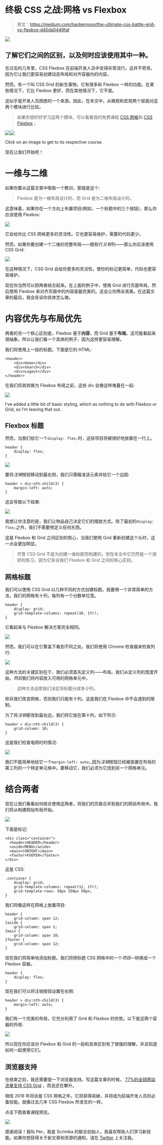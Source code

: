 # 终极 CSS 之战:网格 vs Flexbox

> 原文：<https://medium.com/hackernoon/the-ultimate-css-battle-grid-vs-flexbox-d40da0449faf>

![](img/d19cd76380aa51738d54bac11dff292c.png)

## 了解它们之间的区别，以及何时应该使用其中一种。

在过去的几年里，CSS Flexbox 在前端开发人员中变得非常流行。这并不奇怪，因为它让我们更容易创建动态布局和对齐容器内的内容。

然而，有一个叫 CSS Grid 的新生事物，它有很多和 Flexbox 一样的功能。在某些情况下，它比 Flexbox 更好，而在其他情况下，它不是。

这似乎是开发人员困惑的一个来源。因此，在本文中，从微观和宏观两个层面对这两个模块进行比较。

> 如果你想好好学习这两个模块，可以看看我的免费课程 [CSS 网格](https://scrimba.com/g/gR8PTE)和 [CSS Flexbox](https://scrimba.com/g/gflexbox) 。

[![](img/6524fb108f88e515ee4fdafd4bfb9129.png)](https://scrimba.com/g/gR8PTE)[![](img/0bafbacc5ffc4384f722919c3b9af610.png)](https://scrimba.com/g/gflexbox)

Click on an image to get to its respective course.

现在让我们开始吧！

# 一维与二维

如果你要从这篇文章中吸取一个教训，那就是这个:

> Flexbox 是为一维布局设计的，而 Grid 是为二维布局设计的。

这意味着，如果你在一个方向上布置项目(例如，一个标题中的三个按钮)，那么你应该使用 Flexbox:

![](img/2e96584de4bfa57cf6ecb79d77e3935e.png)

它会给你比 CSS 网格更多的灵活性。它也更容易维护，需要的代码更少。

然而，如果你要创建一个二维的完整布局——既有行*又有*列——那么你应该使用 CSS Grid:

![](img/c24b9427df634b1c22bb75f4460a3159.png)

在这种情况下，CSS Grid 会给你更多的灵活性，使你的标记更简单，代码也更容易维护。

现在你当然可以把两者结合起来。在上面的例子中，使用 Grid 进行页面布局，然后使用 Flexbox 来对齐页眉中的内容是最完美的。这会让你两全其美。在这篇文章的最后，我会告诉你具体怎么做。

# 内容优先与布局优先

两者的另一个核心区别是，Flexbox 基于**内容**，而 Grid 基于**布局**。这可能看起来很抽象，所以让我们看一个具体的例子，因为这样更容易理解。

我们将使用上一段的标题。下面是它的 HTML:

```
<header>
    <div>Home</div>
    <div>Search</div>
    <div>Logout</div>
</header>
```

在我们将其转换为 Flexbox 布局之前，这些 div 会像这样堆叠在一起:

![](img/4e53bedc71cf52f856a00c4aaa057239.png)

I’ve added a little bit of basic styling, which as nothing to do with Flexbox or Grid, so I’m leaving that out.

## Flexbox 标题

然而，当我们给它一个`display: flex;`时，这些项目将被很好地放置在一行上。

```
header {
    display: flex;
}
```

![](img/2b15c6316e796c818529c0c36dd948db.png)

要将*注销*按钮移动到最右侧，我们只需瞄准该元素并给它一个边距:

```
header > div:nth-child(3) {
    margin-left: auto;
}
```

这会导致以下结果:

![](img/3c25332337480c71b1e97ca7d5426138.png)

我想让你注意的是，我们让物品自己决定它们的摆放方式。除了最初的`display: flex;`之外，我们不需要预定义任何东西。

这是 Flexbox 和 Grid 之间区别的核心，当我们使用 Grid 重新创建这个头时，这一点会更加明显。

> 尽管 CSS Grid 不是为创建一维标题而构建的，但在本文中它仍然是一个很好的练习，因为它告诉我们 Flexbox 和 Grid 之间的核心区别。

## 网格标题

我们可以使用 CSS Grid 以几种不同的方式创建标题。我要用一个非常简单的方法，我们的网格有十列，每列有一个分数单位宽。

```
header {
    display: grid;
    grid-template-columns: repeat(10, 1fr);
}
```

它看起来与 Flexbox 解决方案完全相同。

![](img/8f9ddcb72a8026c91ac80538d2d64822.png)

然而，我们可以在引擎盖下看到不同之处。我们将使用 Chrome 检查器来检查列行:

![](img/a8bee6eb9338700ebb83bbce659fedd5.png)

这种方法的关键区别在于，我们必须首先定义列——布局。我们从定义列的宽度开始，*然后*我们将内容放入可用的网格单元中。

> 这种方法迫使我们决定将标题分成多少列。

除非我们改变网格，否则我们只能有十列。这是我们在 Flexbox 中不会遇到的限制。

为了将*注销*更改到最右边，我们将它放在第十列，如下所示:

```
header > div:nth-child(3) {
    grid-column: 10;
}
```

这是我们检查电网时的情况:

![](img/7e02fb01208d3bb964d9cabb33132eff.png)

我们不能简单地给它一个`margin-left: auto;`,因为*注销*按钮已经被放置在布局的第三列的一个特定单元格中。要移动它，我们必须为它找到另一个网格单元。

# 结合两者

现在让我们看看如何结合使用这两者，将我们的页眉合并到我们的网站布局中。我们将从构建网站布局开始。

![](img/4a293b9458aa7e894b020a67e4f6ca0d.png)

下面是标记:

```
<div class="container">
  <header>HEADER</header>
  <aside>MENU</aside>
  <main>CONTENT</main>
  <footer>FOOTER</footer>
</div>
```

这是 CSS:

```
.container {
    display: grid;    
    grid-template-columns: repeat(12, 1fr);
    grid-template-rows: 50px 350px 50px;
}
```

我们将像这样在网格上放置项目:

```
header {
    grid-column: span 12;
}aside {
    grid-column: span 2;
}main {
    grid-column: span 10;
}footer {
    grid-column: span 12;
}
```

现在我们将简单地添加标题。我们将把标题 CSS 网格中的一个*项目*—转换成一个 Flexbox 容器。

```
header {
    display: flex;
}
```

现在我们可以将注销按钮设置在右侧:

```
header > div:nth-child(3) {
    margin-left: auto;
}
```

我们有一个完美的布局，它充分利用了 Grid 和 Flexbox 的优势。以下是这两个容器的外观:

![](img/adb7ea965d9b50e0f9697c3135cba96e.png)

所以现在你应该对 Flexbox 和 Grid 的一般和具体区别有了很强的理解，并且知道如何一起使用它们。

## 浏览器支持

在结束之前，我还需要提一下浏览器支持。写这篇文章的时候， [77%的全球网站流量支持 CSS Grid](https://caniuse.com/#feat=css-grid) ，而且还在攀升。

相信 2018 年将会是 CSS 网格之年。它将获得突破，并将成为前端开发人员的必备技能。就像过去几年 CSS Flexbox 所发生的一样。

点击下图查看课程预览。

[![](img/595e65154f9ea36653c59e750fee8f91.png)](https://scrimba.com/c/c2gd3T2)

感谢阅读！我叫 Per，我是 Scrimba 的联合创始人，我喜欢帮助人们学习新技能。如果你想获得关于新文章和资源的通知，请在 [Twitter](https://twitter.com/perborgen) 上关注我。